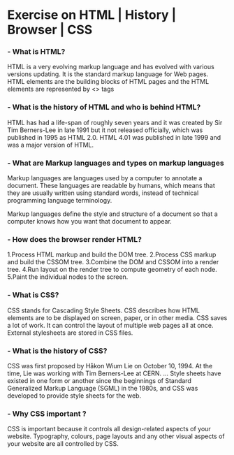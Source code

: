 # Exercise on HTML | History | Browser | CSS

### - What is HTML?

HTML is a very evolving markup language and has evolved with various versions updating. It is the standard markup language for Web pages.
HTML elements are the building blocks of HTML pages and the HTML elements are represented by <> tags

### - What is the history of HTML and who is behind HTML?

HTML has had a life-span of roughly seven years and it was created by Sir Tim Berners-Lee in late 1991 but it not released officially, which was published in 1995 as HTML 2.0. HTML 4.01 was published in late 1999 and was a major version of HTML.

### - What are Markup languages and types on markup languages

Markup languages are languages used by a computer to annotate a document. These languages are readable by humans, which means that they are usually written using standard words, instead of technical programming language terminology.

Markup languages define the style and structure of a document so that a computer knows how you want that document to appear.

### - How does the browser render HTML?

1.Process HTML markup and build the DOM tree.
2.Process CSS markup and build the CSSOM tree.
3.Combine the DOM and CSSOM into a render tree.
4.Run layout on the render tree to compute geometry of each node.
5.Paint the individual nodes to the screen.

### - What is CSS?

CSS stands for Cascading Style Sheets. CSS describes how HTML elements are to be displayed on screen, paper, or in other media. CSS saves a lot of work. It can control the layout of multiple web pages all at once. External stylesheets are stored in CSS files.

### - What is the history of CSS?

CSS was first proposed by Håkon Wium Lie on October 10, 1994. At the time, Lie was working with Tim Berners-Lee at CERN. ... Style sheets have existed in one form or another since the beginnings of Standard Generalized Markup Language (SGML) in the 1980s, and CSS was developed to provide style sheets for the web.

### - Why CSS important ?

CSS is important because it controls all design-related aspects of your website. Typography, colours, page layouts and any other visual aspects of your website are all controlled by CSS.
